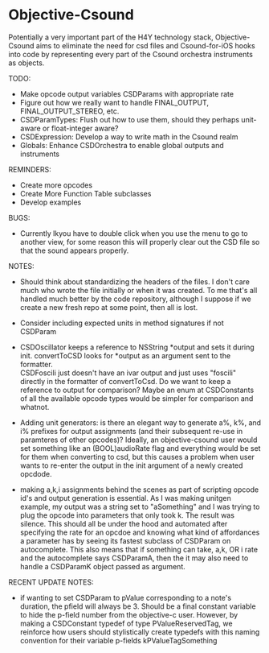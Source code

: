 Objective-Csound
================

Potentially a very important part of the H4Y technology stack, Objective-Csound 
aims to eliminate the need for csd files and Csound-for-iOS hooks into code by 
representing every part of the Csound orchestra instruments as objects.  

TODO:
    
* Make opcode output variables CSDParams with appropriate rate
* Figure out how we really want to handle FINAL_OUTPUT, FINAL_OUTPUT_STEREO, etc.
* CSDParamTypes: Flush out how to use them, should they perhaps unit-aware or 
  float-integer aware?
* CSDExpression: Develop a way to write math in the Csound realm
* Globals: Enhance CSDOrchestra to enable global outputs and instruments


REMINDERS:
* Create more opcodes
* Create More Function Table subclasses
* Develop examples

BUGS:

* Currently lkyou have to double click when you use the menu to go to another
view, for some reason this will properly clear out the CSD file so that the 
sound appears properly.

NOTES:

* Should think about standardizing the headers of the files.  I don't care much who 
wrote the file initially or when it was created.  To me that's all handled much 
better by the code repository, although I suppose if we create a new fresh repo at 
some point, then all is lost.

* Consider including expected units in method signatures if not CSDParam

* CSDOscillator keeps a reference to NSString *output and sets it during init. 
convertToCSD looks for *output as an argument sent to the formatter.  
CSDFoscili just doesn't have an ivar output and just uses "foscili" directly 
in the formatter of convertToCsd.  Do we want to keep a reference to output for 
comparison?  Maybe an enum at CSDConstants of all the available opcode types 
would be simpler for comparison and whatnot.

* Adding unit generators: is there an elegant way to generate a%, k%, and i% 
prefixes for output assignments (and their subsequent re-use in paramteres of 
other opcodes)? Ideally, an objective-csound user would set something like 
an (BOOL)audioRate flag and everything would be set for them when converting 
to csd, but this causes a problem when user wants to re-enter the output in 
the init argument of a newly created opcdode.

* making a,k,i assignments behind the scenes as part of scripting opcode id's 
and output generation is essential.  As I was making unitgen example, my output 
was a string set to "aSomething" and I was trying to plug the opcode into 
parameters that only took k.  The result was silence.  This should all be under 
the hood and automated after specifying the rate for an opcdoe and knowing what 
kind of affordances a parameter has by seeing its fastest subclass of CSDParam 
on autocomplete.  This also means that if something can take, a,k, OR i rate 
and the autocomplete says CSDParamA, then the it may also need to handle a 
CSDParamK object passed as argument. 

RECENT UPDATE NOTES:
* if wanting to set CSDParam to pValue corresponding to a note's duration, 
the pfield will always be 3.  Should be a final constant variable to hide 
the p-field number from the objective-c user.  However, by making a 
CSDConstant typedef of type PValueReservedTag, we reinforce how users should 
stylistically create typedefs with this naming convention for their variable 
p-fields kPValueTagSomething
